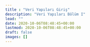 ```yaml
---
title : "Veri Yapıları Giriş"
description: "Veri Yapıları Bölüm I"
lead: ""
date: 2020-10-06T08:48:45+00:00
lastmod: 2020-10-06T08:48:45+00:00
draft: false
images: []
---
```


